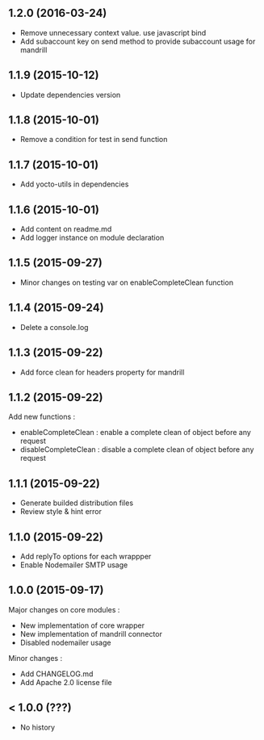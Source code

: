 ## 1.2.0 (2016-03-24)

- Remove unnecessary context value. use javascript bind
- Add subaccount key on send method to provide subaccount usage for mandrill

## 1.1.9 (2015-10-12)

- Update dependencies version

## 1.1.8 (2015-10-01)

- Remove a condition for test in send function

## 1.1.7 (2015-10-01)

- Add yocto-utils in dependencies

## 1.1.6 (2015-10-01)

- Add content on readme.md
- Add logger instance on module declaration

## 1.1.5 (2015-09-27)

- Minor changes on testing var on enableCompleteClean function

## 1.1.4 (2015-09-24)

- Delete a console.log

## 1.1.3 (2015-09-22)

- Add force clean for headers property for mandrill

## 1.1.2 (2015-09-22)

Add new functions :

- enableCompleteClean : enable a complete clean of object before any request
- disableCompleteClean : disable a complete clean of object before any request

## 1.1.1 (2015-09-22)

- Generate builded distribution files
- Review style & hint error

## 1.1.0 (2015-09-22)

- Add replyTo options for each wrappper
- Enable Nodemailer SMTP usage

## 1.0.0 (2015-09-17)

Major changes on core modules :

- New implementation of core wrapper
- New implementation of mandrill connector
- Disabled nodemailer usage

Minor changes : 

- Add CHANGELOG.md
- Add Apache 2.0 license file

## < 1.0.0 (???)

- No history